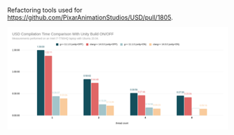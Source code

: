 Refactoring tools used for https://github.com/PixarAnimationStudios/USD/pull/1805.

![timings](https://github.com/christophercrouzet/pxr-usd-unity-build/blob/1cefc03363123b39149b1195c612bf71b4ffe094/timings.png)
